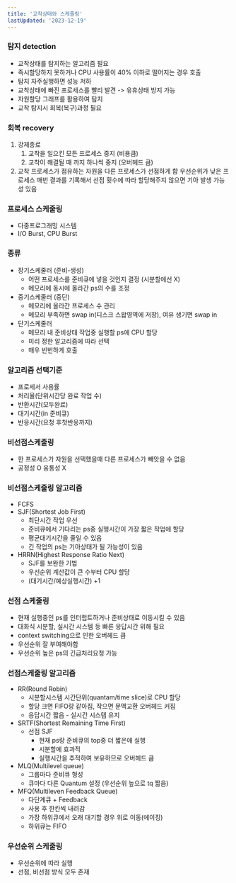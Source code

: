 ```yaml
---
title: '교착상태와 스케줄링'
lastUpdated: '2023-12-19'
---
```

### 탐지 detection
- 교착상태를 탐지하는 알고리즘 필요
- 즉시할당하지 못하거나 CPU 사용률이 40% 이하로 떨어지는 경우 호출
- 탐지 자주실행하면 성능 저하
- 교착상태에 빠진 프로세스를 빨리 발견 -> 유휴상태 방지 가능
- 자원할당 그래프를 활용하여 탐지
- 교착 탐지시 회복(복구)과정 필요

### 회복 recovery
1. 강제종료
    1. 교착을 일으킨 모든 프로세스 중지 (비용큼)
    2. 교착이 해결될 때 까지 하나씩 중지 (오버헤드 큼)
2. 교착 프로세스가 점유하는 자원을 다른 프로세스가 선점하게 함
	우선순위가 낮은 프로세스
	매번 결과를 기록해서 선점 횟수에 따라 할당해주지 않으면 기아 발생 가능성 있음

### 프로세스 스케줄링
- 다중프로그래밍 시스템
- I/O Burst, CPU Burst

### 종류
- 장기스케줄러 (준비-생성)
    - 어떤 프로세스를 준비큐에 넣을 것인지 결정 (시분할에선 X)
    - 메모리에 동시에 올라간 ps의 수를 조정
- 중기스케줄러 (중단)
    - 메모리에 올라간 프로세스 수 관리
    - 메모리 부족하면 swap in(디스크 스왑영역에 저장), 여유 생기면 swap in
- 단기스케줄러
    - 메모리 내 준비상태 작업중 실행할 ps에 CPU 할당
    - 미리 정한 알고리즘에 따라 선택
    - 매우 빈번하게 호출

### 알고리즘 선택기준
- 프로세서 사용률
- 처리율(단위시간당 완료 작업 수)
- 반환시간(모두완료)
- 대기시간(in 준비큐)
- 반응시간(요청 후첫반응까지)

### 비선점스케줄링
- 한 프로세스가 자원을 선택했을때 다른 프로세스가 빼앗을 수 없음
- 공정성 O 융통성 X

### 비선점스케줄링 알고리즘
- FCFS
-  SJF(Shortest Job First)
    - 최단시간 작업 우선
    - 준비큐에서 기다리는 ps중 실행시간이 가장 짧은 작업에 할당
    - 평균대기시간을 줄일 수 있음
    - 긴 작업의 ps는 기아상태가 될 가능성이 있음
- HRRN(Highest Response Ratio Next)
    - SJF를 보완한 기법
    - 우선순위 계산값이 큰 수부터 CPU 할당
    - (대기시간/예상실행시간) +1

### 선점 스케줄링
- 현재 실행중인 ps를 인터럽트하거나 준비상태로 이동시킬 수 있음
- 대화식 시분할, 실시간 시스템 등 빠른 응답시간 위해 필요
- context switching으로 인한 오버헤드 큼
- 우선순위 잘 부여해야함
- 우선순위 높은 ps의 긴급처리요청 가능

### 선점스케줄링 알고리즘
- RR(Round Robin)
    - 시분할시스템 시간단위(quantam/time slice)로 CPU 할당
    - 할당 크면 FIFO랑 같아짐, 작으면 문맥교환 오버헤드 커짐
    - 응답시간 짧음 - 실시간 시스템 유지
- SRTF(Shortest Remaining Time First)
    - 선점 SJF
        - 현재 ps랑 준비큐의 top중 더 짧은애 실행
        - 시분할에 효과적
        - 실행시간을 추적하여 보유하므로 오버헤드 큼
- MLQ(Multilevel queue)
    - 그룹마다 준비큐 형성
    - 큐마다 다른 Quantum 설정 (우선순위 높으로 tq 짧음)
- MFQ(Multileven Feedback Queue)
    - 다단계큐 + Feedback
    - 사용 후 한칸씩 내려감
    - 가장 하위큐에서 오래 대기할 경우 위로 이동(에이징)
    - 하위큐는 FIFO

### 우선순위 스케줄링
- 우선순위에 따라 실행
- 선점, 비선점 방식 모두 존재
